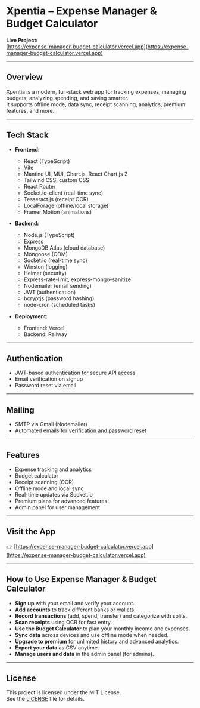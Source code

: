 # Xpentia – Expense Manager & Budget Calculator

**Live Project:**  
[https://expense-manager-budget-calculator.vercel.app](https://expense-manager-budget-calculator.vercel.app)

---

## Overview

Xpentia is a modern, full-stack web app for tracking expenses, managing budgets, analyzing spending, and saving smarter.  
It supports offline mode, data sync, receipt scanning, analytics, premium features, and more.

---

## Tech Stack

- **Frontend:**  
  - React (TypeScript)
  - Vite
  - Mantine UI, MUI, Chart.js, React Chart.js 2
  - Tailwind CSS, custom CSS
  - React Router
  - Socket.io-client (real-time sync)
  - Tesseract.js (receipt OCR)
  - LocalForage (offline/local storage)
  - Framer Motion (animations)

- **Backend:**  
  - Node.js (TypeScript)
  - Express
  - MongoDB Atlas (cloud database)
  - Mongoose (ODM)
  - Socket.io (real-time sync)
  - Winston (logging)
  - Helmet (security)
  - Express-rate-limit, express-mongo-sanitize
  - Nodemailer (email sending)
  - JWT (authentication)
  - bcryptjs (password hashing)
  - node-cron (scheduled tasks)

- **Deployment:**  
  - Frontend: Vercel  
  - Backend: Railway

---

## Authentication

- JWT-based authentication for secure API access
- Email verification on signup
- Password reset via email

---

## Mailing

- SMTP via Gmail (Nodemailer)
- Automated emails for verification and password reset

---

## Features

- Expense tracking and analytics
- Budget calculator
- Receipt scanning (OCR)
- Offline mode and local sync
- Real-time updates via Socket.io
- Premium plans for advanced features
- Admin panel for user management

---

## Visit the App

👉 [https://expense-manager-budget-calculator.vercel.app](https://expense-manager-budget-calculator.vercel.app)

---

## How to Use Expense Manager & Budget Calculator

- **Sign up** with your email and verify your account.
- **Add accounts** to track different banks or wallets.
- **Record transactions** (add, spend, transfer) and categorize with splits.
- **Scan receipts** using OCR for fast entry.
- **Use the Budget Calculator** to plan your monthly income and expenses.
- **Sync data** across devices and use offline mode when needed.
- **Upgrade to premium** for unlimited history and advanced analytics.
- **Export your data** as CSV anytime.
- **Manage users and data** in the admin panel (for admins).

---

## License

This project is licensed under the MIT License.  
See the [LICENSE](LICENSE) file for details.